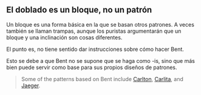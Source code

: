 ## El doblado es un bloque, no un patrón

Un bloque es una forma básica en la que se basan otros patrones. A veces también se llaman trampas, aunque los puristas argumentarán que un bloque y una inclinación son cosas diferentes.

El punto es, no tiene sentido dar instrucciones sobre cómo hacer Bent.

Esto se debe a que Bent no se supone que se haga como -is, sino que más bien puede servir como base para sus propios diseños de patrones.

> Some of the patterns based on Bent include [Carlton](/patterns/carlton), [Carlita](/patterns/carlita), and [Jaeger](/patterns/jaeger).
